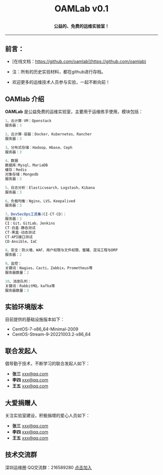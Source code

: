 
<h1 align="center" style="margin: 30px 0 30px; font-weight: bold;">OAMLab v0.1</h1>
<h4 align="center">公益的、免费的运维实验室！</h4>
<p align="center">
</p>

---

## 前言：
- [在线文档：https://github.com/oamlab](https://github.com/oamlab)

- 注：所有的历史实验材料，都在github进行存档。

- 欢迎更多的运维技术人员参与实验，一起不断向前！


## OAMlab 介绍

**OAMLab** 是公益免费的运维实验室，主要用于运维练手使用，模块包括：

``` java
1、云计算-VM：Openstack
服务器：3

2、云计算-容器：Docker、Kubernetes、Rancher
服务器：3

3、分布式存储：Hadoop、Hbase、Ceph
服务器：3

4、数据
数据库:Mysql、MariaDB
缓存：Redis
对象存储：Mongodb
服务器：3

5、日志分析：Elasticsearch，Logstash，Kibana
服务器：3

6、负载均衡：Nginx，LVS，Keepalived
服务器：3

7、DevSecOps工具集(CI-CT-CD)：
服务器：3
CI：Git，GitLab，Jenkins
CT-白盒-静态测试
CT-黑盒-动态测试
CT-API接口测试
CD-Ansible，IaC

8、安全：防火墙、WAF、用户权限与文件权限、蜜罐、混沌工程与DRP
服务器：2

9、监控：
关键词：Nagios，Cacti，Zabbix，Prometheus等
服务器数量：2

10、消息队列：
关键词：RabbitMQ，kafka等
服务器数量：3

```

## 实验环境版本

目前提供的基础设施版本如下：

- CentOS-7-x86_64-Minimal-2009
- CentOS-Stream-9-20221003.2-x86_64

## 联合发起人

倡导勤于技术，不断学习的联合发起人如下：

- **张三** xxx@qq.com
- **李四** xxx@qq.com
- **王五** xxx@qq.com

## 大爱捐赠人

关注实验室建设，积极捐增的爱心人员如下：

- **张三** xxx@qq.com
- **李四** xxx@qq.com
- **王五** xxx@qq.com


## 技术交流群
深圳运维圈 QQ交流群：216589280 [点击加入](https://jq.qq.com/?_wv=1027&k=tdDtDoUp)

<br>

